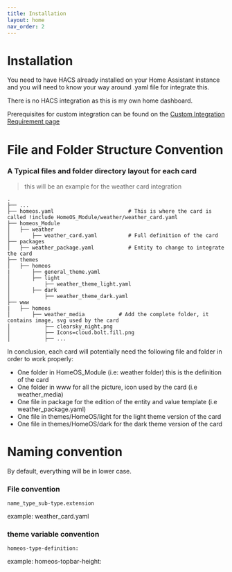 ```yaml
---
title: Installation
layout: home
nav_order: 2
---
```


# Installation

You need to have HACS already installed on your Home Assistant instance and you will need to know your way around .yaml file for integrate this.

There is no HACS integration as this is my own home dashboard. 

Prerequisites for custom integration can be found on the [Custom Integration Requirement page](https://avenger11.github.io/HomeOS-doc/pages/Custom%20integration%20required.html)





# File and Folder Structure Convention

### A Typical files and folder directory layout for each card

> this will be an example for the weather card integration

    .
    ├── ...
    ├── homeos.yaml                        # This is where the card is called !include HomeOS_Module/weather/weather_card.yaml 
    ├── homeos_Module
    │   ├── weather
    │       ├── weather_card.yaml          # Full definition of the card
    ├── packages
    │   ├── weather_package.yaml           # Entity to change to integrate the card
    ├── themes
    │   ├── homeos
    |       ├── general_theme.yaml
    │       ├── light
    │           ├── weather_theme_light.yaml
    │       ├── dark
    │           ├── weather_theme_dark.yaml
    ├── www 
    |   ├── homeos
    │       ├── weather_media           # Add the complete folder, it contains image, svg used by the card
    │           ├── clearsky_night.png
    │           ├── Icons=cloud.bolt.fill.png
    │           ├── ...
    

In conclusion, each card will potentially need the following file and folder in order to work properly:
* One folder in HomeOS_Module (i.e: weather folder) this is the definition of the card
* One folder in www for all the picture, icon used by the card (i.e weather_media)
* One file in package for the edition of the entity and value template (i.e weather_package.yaml)
* One file in themes/HomeOS/light for the light theme version of the card
* One file in themes/HomeOS/dark for the dark theme version of the card



# Naming convention

By default, everything will be in lower case.

### File convention

`name_type_sub-type.extension`

example: weather_card.yaml


### theme variable convention

`homeos-type-definition:`

example: homeos-topbar-height:
